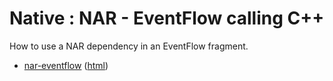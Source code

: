 # Native : NAR - EventFlow calling C++

How to use a NAR dependency in an EventFlow fragment.

* [nar-eventflow](src/site/markdown/index.md) ([html](https://plord12.github.io/samples/10.4.0-SNAPSHOT/nativelibrary/nar/nar-eventflow/))

